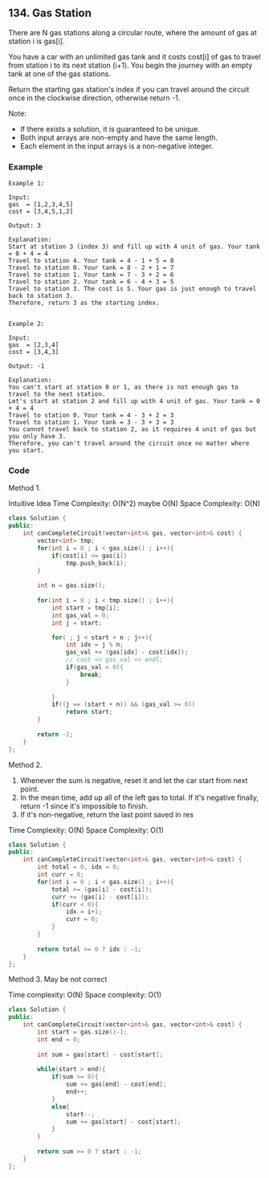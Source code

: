 ## 134. Gas Station

There are N gas stations along a circular route, where the amount of gas at station i is gas[i].

You have a car with an unlimited gas tank and it costs cost[i] of gas to travel from station i to its next station (i+1). You begin the journey with an empty tank at one of the gas stations.

Return the starting gas station's index if you can travel around the circuit once in the clockwise direction, otherwise return -1.

Note:

* If there exists a solution, it is guaranteed to be unique.
* Both input arrays are non-empty and have the same length.
* Each element in the input arrays is a non-negative integer.

### Example
```
Example 1:

Input: 
gas  = [1,2,3,4,5]
cost = [3,4,5,1,2]

Output: 3

Explanation:
Start at station 3 (index 3) and fill up with 4 unit of gas. Your tank = 0 + 4 = 4
Travel to station 4. Your tank = 4 - 1 + 5 = 8
Travel to station 0. Your tank = 8 - 2 + 1 = 7
Travel to station 1. Your tank = 7 - 3 + 2 = 6
Travel to station 2. Your tank = 6 - 4 + 3 = 5
Travel to station 3. The cost is 5. Your gas is just enough to travel back to station 3.
Therefore, return 3 as the starting index.


Example 2:

Input: 
gas  = [2,3,4]
cost = [3,4,3]

Output: -1

Explanation:
You can't start at station 0 or 1, as there is not enough gas to travel to the next station.
Let's start at station 2 and fill up with 4 unit of gas. Your tank = 0 + 4 = 4
Travel to station 0. Your tank = 4 - 3 + 2 = 3
Travel to station 1. Your tank = 3 - 3 + 3 = 3
You cannot travel back to station 2, as it requires 4 unit of gas but you only have 3.
Therefore, you can't travel around the circuit once no matter where you start.
```

### Code
Method 1.

Intuitive Idea
Time Complexity: O(N^2) maybe O(N)
Space Complexity: O(N)

```c++
class Solution {
public:
    int canCompleteCircuit(vector<int>& gas, vector<int>& cost) {
        vector<int> tmp;
        for(int i = 0 ; i < gas.size() ; i++){
            if(cost[i] <= gas[i])
                tmp.push_back(i);
        }
        
        int n = gas.size();
        
        for(int i = 0 ; i < tmp.size() ; i++){
            int start = tmp[i];
            int gas_val = 0;
            int j = start;

            for( ; j < start + n ; j++){
                int idx = j % n;
                gas_val += (gas[idx] - cost[idx]);
                // cout << gas_val << endl;
                if(gas_val < 0){
                    break;
                }
                
            }
            if((j == (start + n)) && (gas_val >= 0))
                return start;
        }
        
        return -1;
    }
};
```

Method 2.

1. Whenever the sum is negative, reset it and let the car start from next point.
2. In the mean time, add up all of the left gas to total. If it's negative finally, return -1 since it's impossible to finish.
3. If it's non-negative, return the last point saved in res

Time Complexity: O(N)
Space Complexity: O(1)

```c++
class Solution {
public:
    int canCompleteCircuit(vector<int>& gas, vector<int>& cost) {
        int total = 0, idx = 0;
        int curr = 0;
        for(int i = 0 ; i < gas.size() ; i++){
            total += (gas[i] - cost[i]);
            curr += (gas[i] - cost[i]);
            if(curr < 0){
                idx = i+1;
                curr = 0;
            }
        }
    
        return total >= 0 ? idx : -1;
    }
};
```

Method 3.
May be not correct

Time complexity: O(N)
Space complexity: O(1)

```c++
class Solution {
public:
    int canCompleteCircuit(vector<int>& gas, vector<int>& cost) {
        int start = gas.size()-1;
        int end = 0;
        
        int sum = gas[start] - cost[start];
        
        while(start > end){
            if(sum >= 0){
                sum += gas[end] - cost[end];
                end++;
            }
            else{
                start--;
                sum += gas[start] - cost[start];
            }
        }
        
        return sum >= 0 ? start : -1;
    }
};
```



